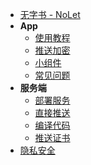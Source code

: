 <!-- docs/_sidebar.md -->

- [无字书 - NoLet](/#NoLetApp)
- **App**
  - [使用教程](/tutorial)
  - [推送加密](/encryption)
  - [小组件](/widget)
  - [常见问题](/faq)
- **服务端**
  - [部署服务](/deploy)
  - [直接推送](/apns)
  - [编译代码](/build)
  - [推送证书](/cert)
- [隐私安全](/privacy)
